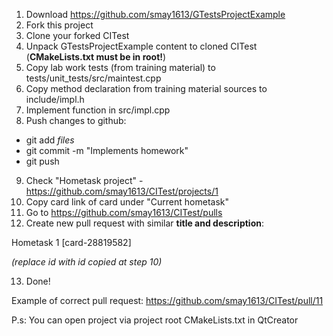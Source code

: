 1. Download https://github.com/smay1613/GTestsProjectExample
2. Fork this project
3. Clone your forked CITest
4. Unpack GTestsProjectExample content to cloned CITest (**CMakeLists.txt must be in root!**)
5. Copy lab work tests (from training material) to tests/unit_tests/src/maintest.cpp
6. Copy method declaration from training material sources to include/impl.h
7. Implement function in src/impl.cpp
8. Push changes to github:
* git add *files*
* git commit -m "Implements homework"
* git push

9. Check "Hometask project" - https://github.com/smay1613/CITest/projects/1
10. Copy card link of card under "Current hometask"
11. Go to https://github.com/smay1613/CITest/pulls
12. Create new pull request with similar **title and description**:

Hometask 1 [card-28819582]

*(replace id with id copied at step 10)*

13. Done!

Example of correct pull request: https://github.com/smay1613/CITest/pull/11

P.s: You can open project via project root CMakeLists.txt in QtCreator
